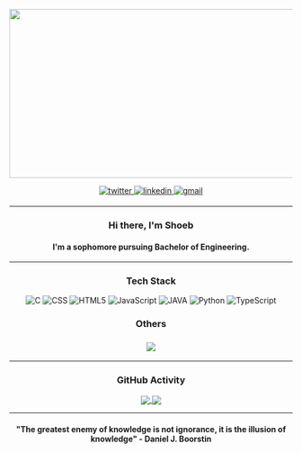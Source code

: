<p align="center">
  <img src="https://user-images.githubusercontent.com/74038190/240906093-9be4d344-6782-461a-b5a6-32a07bf7b34e.gif"
       width="600" height="300" />
</p>

<div align="center">
 
  <a href="https://twitter.com/mohiuddinshoeb" target="_blank">
    <img src=https://img.shields.io/badge/twitter-%2300acee.svg?&style=for-the-badge&logo=twitter&logoColor=white alt=twitter style="margin-bottom: 5px;" />
  </a>
  <a href="https://www.linkedin.com/in/shoeb-mohiuddin-58b45b227/" target="_blank">
    <img src=https://img.shields.io/badge/linkedin-%231E77B5.svg?&style=for-the-badge&logo=linkedin&logoColor=white alt=linkedin style="margin-bottom: 5px;" />
  </a>
  <a href="https://gmail.com/shoebm891" target="_blank">
    <img src=https://img.shields.io/badge/Gmail-D14836?style=for-the-badge&logo=gmail&logoColor=white alt=gmail style="margin-bottom: 5px;" />
  </a>  
  
 
  
</div>  

---

<div align="center">

### Hi there, I'm Shoeb

#### I'm a sophomore pursuing Bachelor of Engineering.

</div>

---





<div align="center">
  <div>
    <h3>Tech Stack</h3>
    <img alt="C" src="https://img.shields.io/badge/C-00599C?style=flat-square&logo=cplusplus&logoColor=white" />
    <img alt="CSS" src="https://img.shields.io/badge/-CSS-1572B6?style=flat-square&logo=css3&logoColor=white" />
    <img alt="HTML5" src="https://img.shields.io/badge/-HTML5-E34F26?style=flat-square&logo=html5&logoColor=white" />
    <img alt="JavaScript" src="https://img.shields.io/badge/-JavaScript-F7DF1E?style=flat-square&logo=javascript&logoColor=black" />
    <img alt="JAVA" src="https://img.shields.io/badge/java-%23ED8B00.svg?style=flat-square&logo=openjdk&logoColor=white" />
    <img alt="Python" src="https://img.shields.io/badge/-Python-3776AB?style=flat-square&logo=python&logoColor=white" />
    <img alt="TypeScript" src="https://img.shields.io/badge/-TypeScript-007ACC?style=flat-square&logo=typescript&logoColor=white" />
  </div>
</div>
<div align="center">
  <h3>Others<h3/>

 <a href="https://leetcode.com/Shoeb_/" target="_blank">
    <img src="https://img.shields.io/badge/LeetCode-000000?style=flat-square&logo=LeetCode&logoColor=#d16c06style=flat-square&logo=typescript&logoColor=white"  />
  </a>  
</div>




---

<div align="center">
      <h3>GitHub Activity</h3>

  <a href="https://github.com/Shoeb891">
    <img align="center" src="https://github-readme-stats.vercel.app/api?username=shoeb891&theme=vue-dark&show_icons=true&hide_border=true&count_private=true" />
  </a>
  <a href="https://github.com/Shoeb891">
    <img align="center" src="https://github-readme-stats.vercel.app/api/top-langs/?username=shoeb891&theme=vue-dark&show_icons=true&hide_border=true&layout=compact" />
  </a>
</div>


----

<div align="center">
  
#### "The greatest enemy of knowledge is not ignorance, it is the illusion of knowledge" - Daniel J. Boorstin

<div/>


